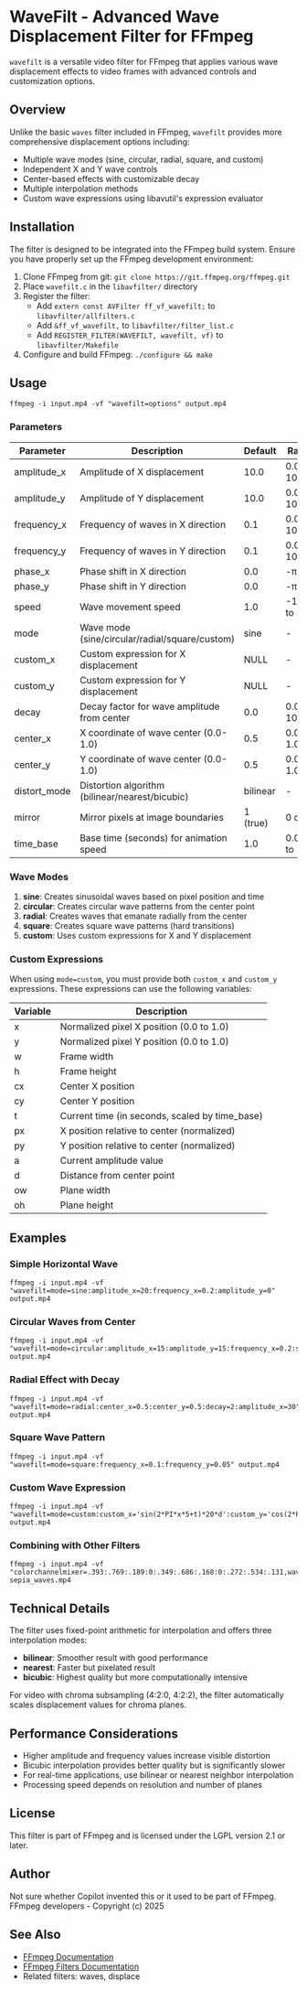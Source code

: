 # WaveFilt - Advanced Wave Displacement Filter for FFmpeg

`wavefilt` is a versatile video filter for FFmpeg that applies various wave displacement effects to video frames with advanced controls and customization options.

## Overview

Unlike the basic `waves` filter included in FFmpeg, `wavefilt` provides more comprehensive displacement options including:

- Multiple wave modes (sine, circular, radial, square, and custom)
- Independent X and Y wave controls
- Center-based effects with customizable decay
- Multiple interpolation methods
- Custom wave expressions using libavutil's expression evaluator

## Installation

The filter is designed to be integrated into the FFmpeg build system. Ensure you have properly set up the FFmpeg development environment:

1. Clone FFmpeg from git: `git clone https://git.ffmpeg.org/ffmpeg.git`
2. Place `wavefilt.c` in the `libavfilter/` directory
3. Register the filter:
   - Add `extern const AVFilter ff_vf_wavefilt;` to `libavfilter/allfilters.c`
   - Add `&ff_vf_wavefilt,` to `libavfilter/filter_list.c`
   - Add `REGISTER_FILTER(WAVEFILT, wavefilt, vf)` to `libavfilter/Makefile`
4. Configure and build FFmpeg: `./configure && make`

## Usage

```
ffmpeg -i input.mp4 -vf "wavefilt=options" output.mp4
```

### Parameters

| Parameter     | Description                                   | Default | Range        |
|---------------|-----------------------------------------------|---------|--------------|
| amplitude_x   | Amplitude of X displacement                   | 10.0    | 0.0 to 1000.0|
| amplitude_y   | Amplitude of Y displacement                   | 10.0    | 0.0 to 1000.0|
| frequency_x   | Frequency of waves in X direction             | 0.1     | 0.0 to 10.0  |
| frequency_y   | Frequency of waves in Y direction             | 0.1     | 0.0 to 10.0  |
| phase_x       | Phase shift in X direction                    | 0.0     | -π to π      |
| phase_y       | Phase shift in Y direction                    | 0.0     | -π to π      |
| speed         | Wave movement speed                           | 1.0     | -100 to 100  |
| mode          | Wave mode (sine/circular/radial/square/custom)| sine    | -            |
| custom_x      | Custom expression for X displacement          | NULL    | -            |
| custom_y      | Custom expression for Y displacement          | NULL    | -            |
| decay         | Decay factor for wave amplitude from center   | 0.0     | 0.0 to 10.0  |
| center_x      | X coordinate of wave center (0.0-1.0)         | 0.5     | 0.0 to 1.0   |
| center_y      | Y coordinate of wave center (0.0-1.0)         | 0.5     | 0.0 to 1.0   |
| distort_mode  | Distortion algorithm (bilinear/nearest/bicubic)| bilinear| -           |
| mirror        | Mirror pixels at image boundaries             | 1 (true)| 0 or 1       |
| time_base     | Base time (seconds) for animation speed       | 1.0     | 0.001 to 100 |

### Wave Modes

1. **sine**: Creates sinusoidal waves based on pixel position and time
2. **circular**: Creates circular wave patterns from the center point
3. **radial**: Creates waves that emanate radially from the center
4. **square**: Creates square wave patterns (hard transitions)
5. **custom**: Uses custom expressions for X and Y displacement

### Custom Expressions

When using `mode=custom`, you must provide both `custom_x` and `custom_y` expressions. These expressions can use the following variables:

| Variable | Description                                      |
|----------|--------------------------------------------------|
| x        | Normalized pixel X position (0.0 to 1.0)         |
| y        | Normalized pixel Y position (0.0 to 1.0)         |
| w        | Frame width                                      |
| h        | Frame height                                     |
| cx       | Center X position                                |
| cy       | Center Y position                                |
| t        | Current time (in seconds, scaled by time_base)   |
| px       | X position relative to center (normalized)       |
| py       | Y position relative to center (normalized)       |
| a        | Current amplitude value                          |
| d        | Distance from center point                       |
| ow       | Plane width                                      |
| oh       | Plane height                                     |

## Examples

### Simple Horizontal Wave
```
ffmpeg -i input.mp4 -vf "wavefilt=mode=sine:amplitude_x=20:frequency_x=0.2:amplitude_y=0" output.mp4
```

### Circular Waves from Center
```
ffmpeg -i input.mp4 -vf "wavefilt=mode=circular:amplitude_x=15:amplitude_y=15:frequency_x=0.2:speed=0.5" output.mp4
```

### Radial Effect with Decay
```
ffmpeg -i input.mp4 -vf "wavefilt=mode=radial:center_x=0.5:center_y=0.5:decay=2:amplitude_x=30" output.mp4
```

### Square Wave Pattern
```
ffmpeg -i input.mp4 -vf "wavefilt=mode=square:frequency_x=0.1:frequency_y=0.05" output.mp4
```

### Custom Wave Expression
```
ffmpeg -i input.mp4 -vf "wavefilt=mode=custom:custom_x='sin(2*PI*x*5+t)*20*d':custom_y='cos(2*PI*y*5+t)*20*d'" output.mp4
```

### Combining with Other Filters
```
ffmpeg -i input.mp4 -vf "colorchannelmixer=.393:.769:.189:0:.349:.686:.168:0:.272:.534:.131,wavefilt=mode=circular:amplitude_x=10:amplitude_y=10:frequency_x=0.3:speed=0.4" sepia_waves.mp4
```

## Technical Details

The filter uses fixed-point arithmetic for interpolation and offers three interpolation modes:

- **bilinear**: Smoother result with good performance
- **nearest**: Faster but pixelated result
- **bicubic**: Highest quality but more computationally intensive

For video with chroma subsampling (4:2:0, 4:2:2), the filter automatically scales displacement values for chroma planes.

## Performance Considerations

- Higher amplitude and frequency values increase visible distortion
- Bicubic interpolation provides better quality but is significantly slower
- For real-time applications, use bilinear or nearest neighbor interpolation
- Processing speed depends on resolution and number of planes

## License

This filter is part of FFmpeg and is licensed under the LGPL version 2.1 or later.

## Author

Not sure whether Copilot invented this or it used to be part of FFmpeg.
FFmpeg developers - Copyright (c) 2025

## See Also

- [FFmpeg Documentation](https://ffmpeg.org/documentation.html)
- [FFmpeg Filters Documentation](https://ffmpeg.org/ffmpeg-filters.html)
- Related filters: waves, displace
